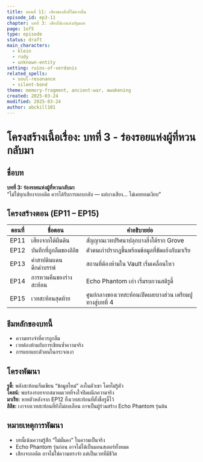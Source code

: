 ```yaml
---
title: ตอนที่ 11: เสียงของสิ่งที่ไม่ควรตื่น
episode_id: ep3-11
chapter: บทที่ 3: เสียงใต้เงาแห่งปฐมบท
page: 1of5
type: episode
status: draft
main_characters:
  - klein
  - rudy
  - unknown-entity
setting: ruins-of-verdanis
related_spells:
  - soul-resonance
  - silent-bond
theme: memory-fragment, ancient-war, awakening
created: 2025-03-24
modified: 2025-03-24
author: abckill101
---
```


# โครงสร้างเนื้อเรื่อง: บทที่ 3 - ร่องรอยแห่งผู้ที่หวนกลับมา

## ชื่อบท
**บทที่ 3: ร่องรอยแห่งผู้ที่หวนกลับมา**  
“ไม่ใช่ทุกเสียงจากอดีต ควรได้รับการตอบกลับ — แต่บางเสียง... ไม่เคยยอมเงียบ”

## โครงสร้างตอน (EP11 – EP15)

| ตอนที่ | ชื่อตอน                        | คำอธิบายย่อ |
|--------|-------------------------------|-------------|
| EP11   | เสียงจากใต้ผืนดิน             | สัญญาณเวทปริศนาปลุกบางสิ่งใต้ราก Grove |
| EP12   | บันทึกที่ถูกลืมของลิลิธ       | ตัวตนเก่าปรากฏขึ้นพร้อมข้อมูลที่ขัดแย้งกับมาเรีย |
| EP13   | คำสาปดินแดนดึกดำบรรพ์         | สถานที่ต้องห้ามใน Vault เริ่มเคลื่อนไหว |
| EP14   | การหวนคืนของร่างสะท้อน        | Echo Phantom เก่า เริ่มรบกวนสติรูดี้ |
| EP15   | เวทสะท้อนสุดท้าย              | ศูนย์กลางของเวทสะท้อนเปิดเผยบางส่วน เตรียมปูทางสู่บทที่ 4 |

## ธีมหลักของบทนี้
- ความทรงจำที่ควรถูกลืม
- เวทต้องห้ามกับการเขียนซ้ำความจริง
- การแยกแยะตัวตนในกระจกเงา

## โครงพัฒนา
**รูดี้:** พลังสะท้อนเริ่มเขียน “ข้อมูลใหม่” ลงในตัวเขา โดยไม่รู้ตัว  
**ไคลน์:** พบร่องรอยจากสมาคมเวทที่จงใจปิดผนึกความจริง  
**มาเรีย:** หายตัวหลังจาก EP12 ทิ้งเวทสะท้อนที่ตั้งชื่อรูดี้ไว้  
**ลิลิธ:** เงาจากเวทสะท้อนที่ยังไม่ลบเลือน อาจเป็นผู้ร่วมสร้าง Echo Phantom รุ่นต้น

## หมายเหตุการพัฒนา
- บทนี้เน้นความรู้สึก “ไม่มั่นคง” ในความเป็นจริง
- Echo Phantom รุ่นก่อน อาจไม่ได้เป็นมอนสเตอร์ทั้งหมด
- เสียงจากอดีต อาจไม่ใช่ความทรงจำ แต่เป็นเวทที่มีชีวิต